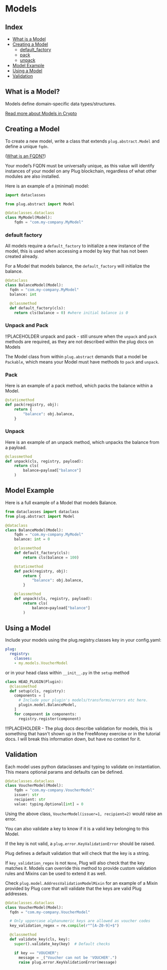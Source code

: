 # Models

## Index
* [What is a Model](#what-is-a-model)
* [Creating a Model](#creating-a-model)
  * [default_factory](#default-factory)
  * [pack](#pack)
  * [unpack](#unpack)
* [Model Example](#model-example)
* [Using a Model](#using-a-model)
* [Validation](#validation)

## What is a Model?

Models define domain-specific data types/structures.

[Read more about Models in Crypto](../crypto/models.md)


## Creating a Model

To create a new model, write a class that extends `plug.abstract.Model` and define a unique `fqdn`.

([What is an FQDN?](https://www.lifewire.com/what-does-fqdn-mean-2625883))

Your model’s FQDN must be universally unique, as this value will identify instances of your model on any Plug blockchain, regardless of what other modules are also installed.

Here is an example of a (minimal) model:

``` py
import dataclasses

from plug.abstract import Model

@dataclasses.dataclass
class MyModel(Model):
    fqdn = "com.my-company.MyModel"
```

### default factory

All models require a `default_factory` to initialize a new instance of the model, this is used when accessing a model by key that has not been created already.


For a Model that models balance, the `default_factory` will initialize the balance.

``` py
@dataclass
class BalanceModel(Model):
  fqdn = "com.my-company.MyModel"
  balance: int

  @classmethod
  def default_factory(cls):
    return cls(balance = 0) #where initial balance is 0
```


### Unpack and Pack

!!PLACEHOLDER unpack and pack - still unsure when the `unpack` and `pack` methods are required, as they are not described within the plug docs on Models

The Model class from within `plug.abstract` demands that a model be `Packable`, which means your Model must have methods to `pack` and `unpack`.

### Pack

Here is an example of a pack method, which packs the balance within a Model.

``` py
@staticmethod
def pack(registry, obj):
    return {
        "balance": obj.balance,
    }
```

### Unpack

Here is an example of an unpack method, which unpacks the balance from a payload.

``` py
@classmethod
def unpack(cls, registry, payload):
    return cls(
        balance=payload["balance"]
    )
```

## Model Example

Here is a full example of a Model that models Balance.

``` py
from dataclasses import dataclass
from plug.abstract import Model

@dataclass
class BalanceModel(Model):
    fqdn = "com.my-company.MyModel"
    balance: int = 0

    @classmethod
    def default_factory(cls):
        return cls(balance = 100)

    @staticmethod
    def pack(registry, obj):
        return {
            "balance": obj.balance,
        }

    @classmethod
    def unpack(cls, registry, payload):
        return cls(
            balance=payload["balance"]
        )
```

## Using a Model

Include your models using the plug.registry.classes key in your config.yaml:

``` yaml
plug:
  registry:
    classes:
    - my.models.VoucherModel
```

or in your head class within `__init__.py` in the `setup` method

``` py
class HEAD_PLUGIN(Plugin):
  @classmethod
  def setup(cls, registry):
    components = [
      # Include your plugin's models/transforms/errors etc here.
      plugin.model.BalanceModel,
    ]
    for component in components:
      registry.register(component)
```

!!!PLACEHOLDER - The plug docs describe validation for models, this is something that hasn't shown up in the FreeMoney exercise or in the tutorial docs. I will break this information down, but have no context for it.

## Validation

Each model uses python dataclasses and typing to validate on instantiation. This means optional params and defaults can be defined.

``` py
@dataclasses.dataclass
class VoucherModel(Model):
    fqdn = "com.my-company.VoucherModel"
    issuer: str
    recipient: str
    value: typing.Optional[int] = 0
```

Using the above class, `VoucherModel(issuer=1, recipient=2)` would raise an error.

You can also validate a key to know if it is a valid key belonging to this Model.

If the key is not valid, a `plug.error.KeyValidationError` should be raised.

Plug defines a default validation that will check that the key is a string.

If `key_validation_regex` is not `None`, Plug will also check that the key matches it. Models can override this method to provide custom validation rules and Mixins can be used to extend it as well.

Check `plug.model.AddressValidationModelMixin` for an example of a Mixin provided by Plug core that will validate that the keys are valid Plug addresses.

``` py
@dataclasses.dataclass
class VoucherModel(Model):
  fqdn = "com.my-company.VoucherModel"

  # Only uppercase alphanumeric keys are allowed as voucher codes
  key_validation_regex = re.compile(r"^[A-Z0-9]+$")

  @classmethod
  def validate_key(cls, key):
    super().validate_key(key)  # Default checks

    if key == "VOUCHER":
      message = _("Voucher can not be 'VOUCHER'.")
      raise plug.error.KeyValidationError(message)
```
